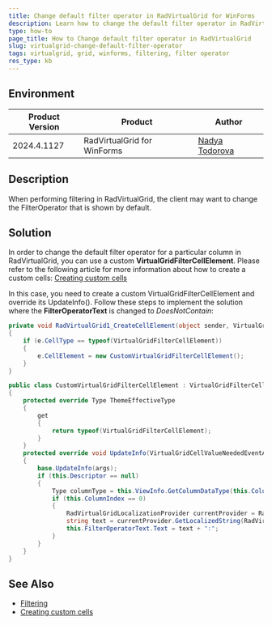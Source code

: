 ```yaml
---
title: Change default filter operator in RadVirtualGrid for WinForms
description: Learn how to change the default filter operator in RadVirtualGrid
type: how-to
page_title: How to Change default filter operator in RadVirtualGrid
slug: virtualgrid-change-default-filter-operator
tags: virtualgrid, grid, winforms, filtering, filter operator
res_type: kb
---
```


## Environment

|Product Version|Product|Author|
|----|----|----|
|2024.4.1127|RadVirtualGrid for WinForms|[Nadya Todorova](https://www.telerik.com/blogs/author/nadya-karaivanova)|

## Description

When performing filtering in RadVirtualGrid, the client may want to change the FilterOperator that is shown by default. 

## Solution

In order to change the default filter operator for a particular column in RadVirtualGrid, you can use a custom **VirtualGridFilterCellElement**. Please refer to the following article for more information about how to create a custom cells: [Creating custom cells](https://docs.telerik.com/devtools/winforms/controls/virtualgrid/cells/creating-custom-cells)

In this case, you need to create a custom VirtualGridFilterCellElement and override its UpdateInfo(). Follow these steps to implement the solution where the **FilterOperatorText** is changed to *DoesNotContain*:

````C#
private void RadVirtualGrid1_CreateCellElement(object sender, VirtualGridCreateCellEventArgs e)
{
    if (e.CellType == typeof(VirtualGridFilterCellElement))
    {
        e.CellElement = new CustomVirtualGridFilterCellElement();
    }
}

public class CustomVirtualGridFilterCellElement : VirtualGridFilterCellElement
{
    protected override Type ThemeEffectiveType
    {
        get
        {
            return typeof(VirtualGridFilterCellElement);
        }
    }
    protected override void UpdateInfo(VirtualGridCellValueNeededEventArgs args)
    {
        base.UpdateInfo(args);
        if (this.Descriptor == null)
        {
            Type columnType = this.ViewInfo.GetColumnDataType(this.ColumnIndex);
            if (this.ColumnIndex == 0)
            {
                RadVirtualGridLocalizationProvider currentProvider = RadVirtualGridLocalizationProvider.CurrentProvider;
                string text = currentProvider.GetLocalizedString(RadVirtualGridStringId.FilterFunctionDoesNotContain);
                this.FilterOperatorText.Text = text + ":";
            }
        }
    }
}

````

## See Also

* [Filtering](https://docs.telerik.com/devtools/winforms/controls/virtualgrid/filtering/filtering)
* [Creating custom cells](https://docs.telerik.com/devtools/winforms/controls/virtualgrid/cells/creating-custom-cells)
